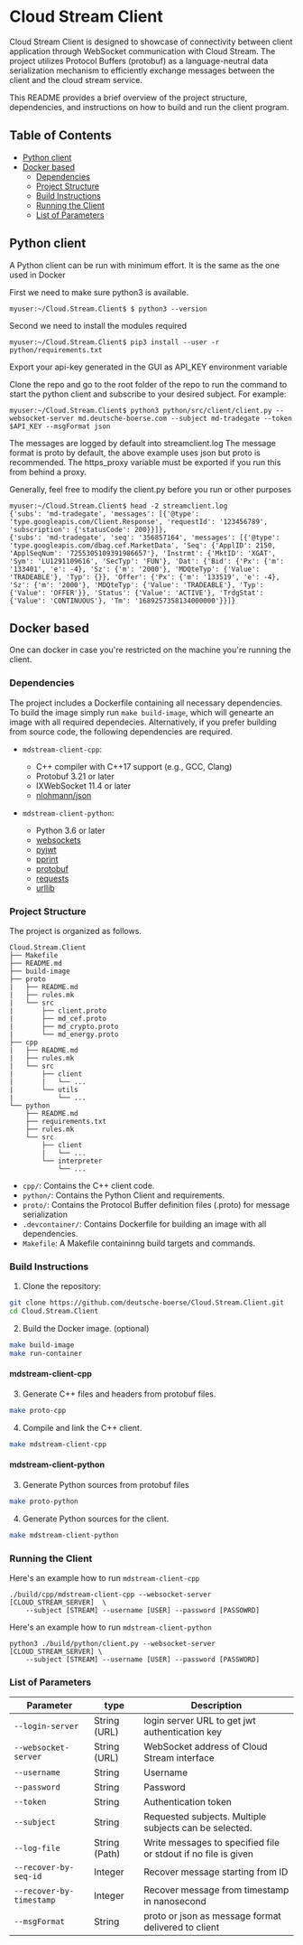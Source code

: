 # Cloud Stream Client
Cloud Stream Client is designed to showcase of connectivity between
client application through WebSocket communication with Cloud Stream.
The project utilizes Protocol Buffers (protobuf) as a 
language-neutral data serialization mechanism to efficiently exchange 
messages between the client and the cloud stream service. 

This README provides a brief overview of the project structure, dependencies,
and instructions on how to build and run the client program.

## Table of Contents
* [Python client](#python-client)
* [Docker based](#docker-based)
  * [Dependencies](#dependencies)
  * [Project Structure](#project-structure)
  * [Build Instructions](#build-instructions)
  * [Running the Client](#running-the-client)
  * [List of Parameters](#list-of-parameters)

## Python client
A Python client can be run with minimum effort. It is the same as the one used in Docker 

First we need to make sure python3 is available.

```myuser:~/Cloud.Stream.Client$ $ python3 --version```

Second we need to install the modules required

```myuser:~/Cloud.Stream.Client$ pip3 install --user -r python/requirements.txt```

Export your api-key generated in the GUI as API_KEY environment variable

Clone the repo and go to the root folder of the repo to run the command to start the python client and subscribe to your desired subject.
For example:

```myuser:~/Cloud.Stream.Client$ python3 python/src/client/client.py --websocket-server md.deutsche-boerse.com --subject md-tradegate --token $API_KEY --msgFormat json```

The messages are logged by default into streamclient.log
The message format is proto by default, the above example uses json but proto is recommended.
The https_proxy variable must be exported if you run this from behind a proxy.

Generally, feel free to modify the client.py before you run or other purposes
```
myuser:~/Cloud.Stream.Client$ head -2 streamclient.log
{'subs': 'md-tradegate', 'messages': [{'@type': 'type.googleapis.com/Client.Response', 'requestId': '123456789', 'subscription': {'statusCode': 200}}]},
{'subs': 'md-tradegate', 'seq': '356857164', 'messages': [{'@type': 'type.googleapis.com/dbag.cef.MarketData', 'Seq': {'ApplID': 2150, 'ApplSeqNum': '7255305109391986657'}, 'Instrmt': {'MktID': 'XGAT', 'Sym': 'LU1291109616', 'SecTyp': 'FUN'}, 'Dat': {'Bid': {'Px': {'m': '133401', 'e': -4}, 'Sz': {'m': '2000'}, 'MDQteTyp': {'Value': 'TRADEABLE'}, 'Typ': {}}, 'Offer': {'Px': {'m': '133519', 'e': -4}, 'Sz': {'m': '2000'}, 'MDQteTyp': {'Value': 'TRADEABLE'}, 'Typ': {'Value': 'OFFER'}}, 'Status': {'Value': 'ACTIVE'}, 'TrdgStat': {'Value': 'CONTINUOUS'}, 'Tm': '1689257358134000000'}}]}
```


## Docker based
One can docker in case you're restricted on the machine you're running the client.

### Dependencies
The project includes a Dockerfile containing all necessary dependencies.
To build the image simply run `make build-image`, which will genearte an 
image with all required dependecies. Alternatively, if you prefer building 
from source code, the following dependencies are required. 
* `mdstream-client-cpp`:
    - C++ compiler with C++17 support (e.g., GCC, Clang)
    - Protobuf 3.21 or later
    - IXWebSocket 11.4 or later
    - [nlohmann/json](https://github.com/nlohmann/json)

* `mdstream-client-python`:
    - Python 3.6 or later
    - [websockets](https://github.com/aaugustin/websockets)
    - [pyjwt](https://github.com/jpadilla/pyjwt)
    - [pprint](https://docs.python.org/3/library/pprint.html)
    - [protobuf](https://pypi.org/project/protobuf/)
    - [requests](https://github.com/psf/requests)
    - [urllib](https://docs.python.org/3/library/urllib.html)

### Project Structure
The project is organized as follows.
```
Cloud.Stream.Client
├── Makefile
├── README.md
├── build-image
├── proto
|   ├── README.md
|   ├── rules.mk
|   └── src
|       ├── client.proto
|       ├── md_cef.proto
|       ├── md_crypto.proto
|       └── md_energy.proto
├── cpp
|   ├── README.md
|   ├── rules.mk
|   └── src
|       ├── client
|       |   └── ...
|       └── utils
|           └── ...
└── python
    ├── README.md
    ├── requirements.txt
    ├── rules.mk
    └── src
        ├── client
        |   └── ...
        └── interpreter
            └── ...
```

* `cpp/`: Contains the C++ client code.
* `python/`: Contains the Python Client and requirements.
* `proto/`: Contains the Protocol Buffer definition files (.proto) for message serialization
* `.devcontainer/`: Contains Dockerfile for building an image with all dependencies.
* `Makefile`: A Makefile containinng build targets and commands.

### Build Instructions
1. Clone the repository:
```bash
git clone https://github.com/deutsche-boerse/Cloud.Stream.Client.git
cd Cloud.Stream.Client
```

2. Build the Docker image. (optional)
```bash
make build-image
make run-container
```

#### mdstream-client-cpp
3. Generate C++ files and headers from protobuf files.
```bash
make proto-cpp
```

4. Compile and link the C++ client.
```bash
make mdstream-client-cpp
```

#### mdstream-client-python
3. Generate Python sources from protobuf files
```bash
make proto-python
```

4. Generate Python sources for the client.
```bash
make mdstream-client-python
```


### Running the Client
Here's an example how to run `mdstream-client-cpp`
```
./build/cpp/mdstream-client-cpp --websocket-server [CLOUD_STREAM_SERVER]  \
    --subject [STREAM] --username [USER] --password [PASSOWRD]
```

Here's an example how to run `mdstream-client-python`
```
python3 ./build/python/client.py --websocket-server [CLOUD_STREAM_SERVER] \   
    --subject [STREAM] --username [USER] --password [PASSWORD]
```

### List of Parameters
| Parameter                | type          | Description                                            |
| ------------------------ | ------------- | ------------------------------------------------------ |
| `--login-server`         | String (URL)  | login server URL to get jwt authentication key         |
| `--websocket-server`     | String (URL)  | WebSocket address of Cloud Stream interface            |
| `--username`             | String        | Username                                               |
| `--password`             | String        | Password                                               |
| `--token`                | String        | Authentication token                                   |
| `--subject`              | String        | Requested subjects. Multiple subjects can be selected. |
| `--log-file`          | String (Path) | Write messages to specified file or stdout if no file is given |
| `--recover-by-seq-id`    | Integer       | Recover message starting from ID                       |
| `--recover-by-timestamp` | Integer       | Recover message from timestamp in nanosecond           |
| `--msgFormat`            | String        | proto or json as message format delivered to client    |
